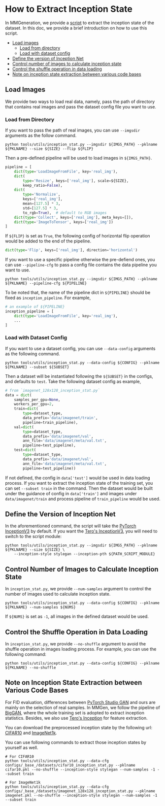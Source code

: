 # How to Extract Inception State

In MMGeneration, we provide a [script](https://github.com/open-mmlab/mmgeneration/blob/master/tools/utils/inception_stat.py) to extract the inception state of the dataset. In this doc, we provide a brief introduction on how to use this script.

<!-- TOC -->

- [Load images](#load-images)
    - [Load from directory](#load-from-directory)
    - [Load with dataset config](#load-with-dataset-config)
- [Define the version of Inception Net](#define-the-version-of-inception-net)
- [Control number of images to calculate inception state](#control-number-of-images-to-calculate-inception-state)
- [Control the shuffle operation in data loading](#control-the-shuffle-operation-in-data-loading)
- [Note on inception state extraction between various code bases](#note-on-inception-state-extraction-between-various-code-bases)
<!-- TOC -->

## Load Images

We provide two ways to load real data, namely, pass the path of directory that contains real images and pass the dataset config file you want to use.

### Load from Directory

If you want to pass the path of real images, you can use `--imgsdir` arguments as the follow command.
```shell
python tools/utils/inception_stat.py --imgsdir ${IMGS_PATH} --pklname ${PKLNAME} --size ${SIZE} --flip ${FLIP}
```
Then a pre-defined pipeline will be used to load images in `${IMGS_PATH}`.
```python
pipeline = [
    dict(type='LoadImageFromFile', key='real_img'),
    dict(
        type='Resize', keys=['real_img'], scale=${SIZE},
        keep_ratio=False),
    dict(
        type='Normalize',
        keys=['real_img'],
        mean=[127.5] * 3,
        std=[127.5] * 3,
        to_rgb=True),  # default to RGB images
    dict(type='Collect', keys=['real_img'], meta_keys=[]),
    dict(type='ImageToTensor', keys=['real_img'])
]
```
If `${FLIP}` is set as `True`, the following config of horizontal flip operation would be added to the end of the pipeline.
```python
dict(type='Flip', keys=['real_img'], direction='horizontal')
```

If you want to use a specific pipeline otherwise the pre-defiend ones, you can use `--pipeline-cfg` to pass a config file contains the data pipeline you want to use.
```shell
python tools/utils/inception_stat.py --imgsdir ${IMGS_PATH} --pklname ${PKLNAME} --pipeline-cfg ${PIPELINE}
```
To be noted that, the name of the pipeline dict in `${PIPELINE}` should be fixed as `inception_pipeline`. For example,
```python
# an example of ${PIPELINE}
inception_pipeline = [
    dict(type='LoadImageFromFile', key='real_img'),
    ...
]
```

### Load with Dataset Config

If you want to use a dataset config, you can use `--data-config` arguments as the following command.
```shell
python tools/utils/inception_stat.py --data-config ${CONFIG} --pklname ${PKLNAME} --subset ${SUBSET}
```

Then a dataset will be instantiated following the `${SUBSET}` in the configs, and defaults to `test`. Take the following dataset config as example,
```python
# from `imagenet_128x128_inception_stat.py`
data = dict(
    samples_per_gpu=None,
    workers_per_gpu=2,
    train=dict(
        type=dataset_type,
        data_prefix='data/imagenet/train',
        pipeline=train_pipeline),
    val=dict(
        type=dataset_type,
        data_prefix='data/imagenet/val',
        ann_file='data/imagenet/meta/val.txt',
        pipeline=test_pipeline),
    test=dict(
        type=dataset_type,
        data_prefix='data/imagenet/val',
        ann_file='data/imagenet/meta/val.txt',
        pipeline=test_pipeline))
```
If not defined, the config in `data['test']` would be used in data loading process. If you want to extract the inception state of the training set, you can set `--subset train` in the command. Then the dataset would be built under the guidance of config in `data['train']` and images under `data/imagenet/train` and process pipeline of `train_pipeline` would be used.

## Define the Version of Inception Net

In the aforementioned command, the script will take the [PyTorch InceptionV3](https://github.com/pytorch/vision/blob/main/torchvision/models/inception.py) by default. If you want the [Tero's InceptionV3](https://nvlabs-fi-cdn.nvidia.com/stylegan2-ada-pytorch/pretrained/metrics/inception-2015-12-05.pt), you will need to switch to the script module:

```shell
python tools/utils/inception_stat.py --imgsdir ${IMGS_PATH} --pklname ${PKLNAME} --size ${SIZE} \
    --inception-style stylegan --inception-pth ${PATH_SCRIPT_MODULE}
```

## Control Number of Images to Calculate Inception State

In `inception_stat.py`, we provide `--num-samples` argument to control the number of images used to calculate inception state.

```shell
python tools/utils/inception_stat.py --data-config ${CONFIG} --pklname ${PKLNAME} --num-samples ${NUMS}
```

If `${NUMS}` is set as `-1`, all images in the defined dataset would be used.

## Control the Shuffle Operation in Data Loading

In `inception_stat.py`, we provide `--no-shuffle` argument to avoid the shuffle operation in images loading process. For example, you can use the following command:

```shell
python tools/utils/inception_stat.py --data-config ${CONFIG} --pklname ${PKLNAME} --no-shuffle
```

## Note on Inception State Extraction between Various Code Bases

For FID evaluation, differences between [PyTorch Studio GAN](https://github.com/POSTECH-CVLab/PyTorch-StudioGAN) and ours are mainly on the selection of real samples. In MMGen, we follow the pipeline of [BigGAN](https://github.com/ajbrock/BigGAN-PyTorch), where the whole training set is adopted to extract inception statistics. Besides, we also use [Tero's Inception](https://nvlabs-fi-cdn.nvidia.com/stylegan2-ada-pytorch/pretrained/metrics/inception-2015-12-05.pt) for feature extraction.

You can download the preprocessed inception state by the following url: [CIFAR10](https://download.openmmlab.com/mmgen/evaluation/fid_inception_pkl/cifar10.pkl) and [ImageNet1k](https://download.openmmlab.com/mmgen/evaluation/fid_inception_pkl/imagenet.pkl).

You can use following commands to extract those inception states by yourself as well.

```shell
# For CIFAR10
python tools/utils/inception_stat.py --data-cfg configs/_base_/datasets/cifar10_inception_stat.py --pklname cifar10.pkl --no-shuffle --inception-style stylegan --num-samples -1 --subset train

# For ImageNet1k
python tools/utils/inception_stat.py --data-cfg configs/_base_/datasets/imagenet_128x128_inception_stat.py --pklname imagenet.pkl --no-shuffle --inception-style stylegan --num-samples -1 --subset train
```
